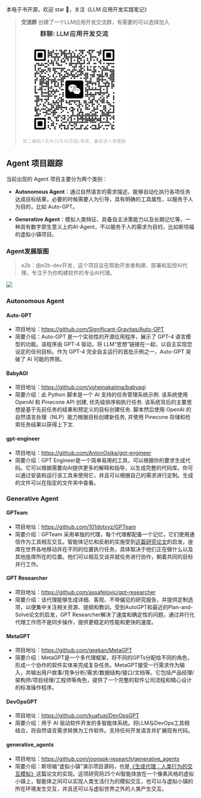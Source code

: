 本电子书开源，欢迎 star 🌟，关注《LLM 应用开发实践笔记》

> **交流群** 创建了一个LLM应用开发交流群，有需要的可以选择加入
![](../images/group.png)

## Agent 项目跟踪

当前出现的 Agent 项目主要分为两个类别：

-  **Autonomous Agent**：通过自然语言的需求描述，能够自动化执行各项任务达成目标结果，必要的时候需要人为引导，具有明确的工具属性，以服务于人为目的，比如 Auto-GPT。

- **Generative Agent**：模拟人类特征、具备自主决策能力以及长期记忆等，一种具有数字原生意义上的AI-Agent，不以服务于人的需求为目的，比如斯坦福的虚拟小镇项目。


### Agent发展版图
> e2b：由e2b-dev开发，这个项目旨在帮助开发者构建、部署和监控AI代理，专注于为你构建软件的专业AI代理。

![](https://framerusercontent.com/images/h6Lum8N8Gj8kudzC8IWLdvFkpf8.png)

### Autonomous Agent
#### Auto-GPT
- 项目地址：https://github.com/Significant-Gravitas/Auto-GPT
- 简要介绍：Auto-GPT 是一个实验性的开源应用程序，展示了 GPT-4 语言模型的功能。该程序由 GPT-4 驱动，将 LLM“思想”链接在一起，以自主实现您设定的任何目标。作为 GPT-4 完全自主运行的首批示例之一，Auto-GPT 突破了 AI 可能的界限。

#### BabyAGI

- 项目地址：https://github.com/yoheinakajima/babyagi
- 简要介绍：此 Python 脚本是一个 AI 支持的任务管理系统示例. 该系统使用 OpenAI 和 Pinecone API 创建, 优先级排序和执行任务. 该系统背后的主要思想是基于先前任务的结果和预定义的目标创建任务. 脚本然后使用 OpenAI 的自然语言处理（NLP）能力根据目标创建新任务, 并使用 Pinecone 存储和检索任务结果以获得上下文.

#### gpt-engineer

- 项目地址：https://github.com/AntonOsika/gpt-engineer
- 简要介绍：GPT Engineer是一个简单易用的工具，可以根据你的要求生成代码。它可以根据需要向AI提供更多的解释和指导，以生成完整的代码库。你可以通过安装和运行该工具来使用它，并且可以根据自己的需求进行定制。生成的文件可以在指定的文件夹中查看。


### Generative Agent

#### GPTeam

- 项目地址：https://github.com/101dotxyz/GPTeam
- 简要介绍：GPTeam 采用单独的代理，每个代理都配备一个记忆，它们使用通信作为工具相互交互。智能体记忆和反射的实施受到[这篇研究论文](https://arxiv.org/pdf/2304.03442.pdf)的启发。座席在世界各地移动并在不同的位置执行任务，具体取决于他们正在做什么以及其他座席所在的位置。他们可以相互交谈并就任务进行协作，朝着共同的目标并行工作。

#### GPT Researcher

- 项目地址：https://github.com/assafelovic/gpt-researcher
- 简要介绍：该代理能够生成详细、客观、不带偏见的研究报告，并提供定制选项，以便集中关注相关资源、提纲和教训。受到AutoGPT和最近的Plan-and-Solve论文的启发，GPT Researcher解决了速度和确定性的问题，通过并行化代理工作而不是同步操作，提供更稳定的性能和更快的速度。

#### MetaGPT

- 项目地址：https://github.com/geekan/MetaGPT
- 简要介绍：MetaGPT是一个多代理框架，将不同的GPTs分配给不同的角色，形成一个协作的软件实体来完成复杂任务。MetaGPT接受一行需求作为输入，并输出用户故事/竞争分析/需求/数据结构/接口/文档等。它包括产品经理/架构师/项目经理/工程师等角色，提供了一个完整的软件公司流程和精心设计的标准操作程序。

#### DevOpsGPT

- 项目地址：https://github.com/kuafuai/DevOpsGPT
- 简要介绍：用于 AI 驱动软件开发的多智能体系统。将LLM与DevOps工具相结合，将自然语言需求转换为工作软件。支持任何开发语言并扩展现有代码。

#### generative_agents
- 项目地址：https://github.com/joonspk-research/generative_agents
- 简要介绍：斯坦福“虚拟小镇”演示项目源码，也是[《生成代理：人类行为的交互模拟》](https://arxiv.org/pdf/2304.03442.pdf)这篇论文的实现。这项研究将25个AI智能体放在一个像素风格的虚拟小镇上，智能体之间可以实现人类生活行为的模拟交互，也可以与虚拟小镇的所在环境发生交互，并且还可以与虚拟世界之外的人类产生交互。